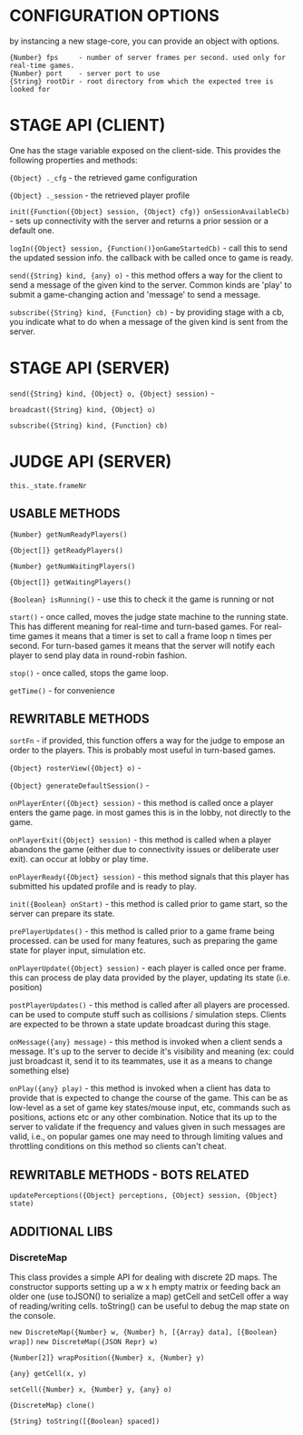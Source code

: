# CONFIGURATION OPTIONS

by instancing a new stage-core, you can provide an object with options.

    {Number} fps     - number of server frames per second. used only for real-time games.
    {Number} port    - server port to use
    {String} rootDir - root directory from which the expected tree is looked for



# STAGE API (CLIENT)

One has the stage variable exposed on the client-side. This provides the following properties and methods:

`{Object} ._cfg` - the retrieved game configuration

`{Object} ._session` - the retrieved player profile

`init({Function({Object} session, {Object} cfg)} onSessionAvailableCb)` - sets up connectivity with the server and returns a prior session or a default one.

`logIn({Object} session, {Function()}onGameStartedCb)` - call this to send the updated session info. the callback with be called once to game is ready.

`send({String} kind, {any} o)` - this method offers a way for the client to send a message of the given kind to the server. Common kinds are 'play' to submit a game-changing action and 'message' to send a message.

`subscribe({String} kind, {Function} cb)` - by providing stage with a cb, you indicate what to do when a message of the given kind is sent from the server. 




# STAGE API (SERVER)

`send({String} kind, {Object} o, {Object} session)` - 

`broadcast({String} kind, {Object} o)`

`subscribe({String} kind, {Function} cb)`
        


# JUDGE API (SERVER)

`this._state.frameNr`



## USABLE METHODS

`{Number} getNumReadyPlayers()`

`{Object[]} getReadyPlayers()`

`{Number} getNumWaitingPlayers()`

`{Object[]} getWaitingPlayers()`



`{Boolean} isRunning()` - use this to check it the game is running or not

`start()` - once called, moves the judge state machine to the running state. This has different meaning for real-time and turn-based games. For real-time games it means that a timer is set to call a frame loop n times per second.
For turn-based games it means that the server will notify each player to send play data in round-robin fashion.

`stop()` - once called, stops the game loop.

`getTime()` - for convenience



## REWRITABLE METHODS

`sortFn` - if provided, this function offers a way for the judge to empose an order to the players. This is probably most useful in turn-based games.

`{Object} rosterView({Object} o)` - 

`{Object} generateDefaultSession()` - 



`onPlayerEnter({Object} session)` - this method is called once a player enters the game page. in most games this is in the lobby, not directly to the game.

`onPlayerExit({Object} session)` - this method is called when a player abandons the game (either due to connectivity issues or deliberate user exit). can occur at lobby or play time.

`onPlayerReady({Object} session)` - this method signals that this player has submitted his updated profile and is ready to play.



`init({Boolean} onStart)` - this method is called prior to game start, so the server can prepare its state.



`prePlayerUpdates()` - this method is called prior to a game frame being processed. can be used for many features, such as preparing the game state for player input, simulation etc.

`onPlayerUpdate({Object} session)` - each player is called once per frame. this can process de play data provided by the player, updating its state (i.e. position)

`postPlayerUpdates()` - this method is called after all players are processed. can be used to compute stuff such as collisions / simulation steps. Clients are expected to be thrown a state update broadcast during this stage.



`onMessage({any} message)` - this method is invoked when a client sends a message. It's up to the server to decide it's visibility and meaning (ex: could just broadcast it, send it to its teammates, use it as a means to change something else)

`onPlay({any} play)` - this method is invoked when a client has data to provide that is expected to change the course of the game. This can be as low-level as a set of game key states/mouse input, etc, commands such as positions, actions etc or any other combination. Notice that its up to the server to validate if the frequency and values given in such messages are valid, i.e., on popular games one may need to through limiting values and throttling conditions on this method so clients can't cheat.


## REWRITABLE METHODS - BOTS RELATED

`updatePerceptions({Object} perceptions, {Object} session, {Object} state)`



## ADDITIONAL LIBS

### DiscreteMap

This class provides a simple API for dealing with discrete 2D maps.
The constructor supports setting up a w x h empty matrix or feeding back an older one (use toJSON() to serialize a map)
getCell and setCell offer a way of reading/writing cells.
toString() can be useful to debug the map state on the console.

`new DiscreteMap({Number} w, {Number} h, [{Array} data], [{Boolean} wrap])`
`new DiscreteMap({JSON Repr} w)`

`{Number[2]} wrapPosition({Number} x, {Number} y)`

`{any} getCell(x, y)`

`setCell({Number} x, {Number} y, {any} o)`

`{DiscreteMap} clone()`

`{String} toString([{Boolean} spaced])`

